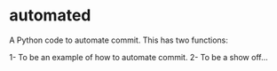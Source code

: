 # automated
 A Python code to automate commit. This has two functions:

 1- To be an example of how to automate commit.
 2- To be a show off...
  
